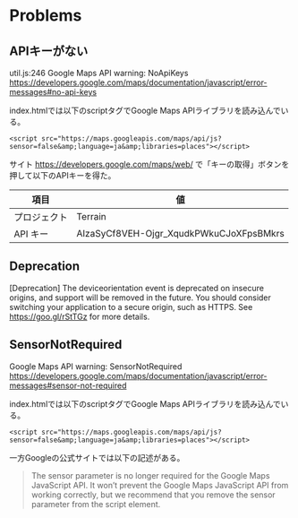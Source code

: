 # Problems



## APIキーがない

util.js:246 Google Maps API warning:
    NoApiKeys https://developers.google.com/maps/documentation/javascript/error-messages#no-api-keys
    
index.htmlでは以下のscriptタグでGoogle Maps APIライブラリを読み込んでいる。

    <script src="https://maps.googleapis.com/maps/api/js?sensor=false&amp;language=ja&amp;libraries=places"></script>

サイト https://developers.google.com/maps/web/ で「キーの取得」ボタンを押して以下のAPIキーを得た。

 項目 | 値 
-------|----
 プロジェクト | Terrain 
 API キー     | AIzaSyCf8VEH-Ojgr_XqudkPWkuCJoXFpsBMkrs 

## Deprecation

[Deprecation] The deviceorientation event is deprecated on insecure origins,
and support will be removed in the future.
You should consider switching your application to a secure origin,
such as HTTPS. See https://goo.gl/rStTGz for more details.

## SensorNotRequired

Google Maps API warning: SensorNotRequired https://developers.google.com/maps/documentation/javascript/error-messages#sensor-not-required

index.htmlでは以下のscriptタグでGoogle Maps APIライブラリを読み込んでいる。

    <script src="https://maps.googleapis.com/maps/api/js?sensor=false&amp;language=ja&amp;libraries=places"></script>

一方Googleの公式サイトでは以下の記述がある。

> The sensor parameter is no longer required for the Google Maps JavaScript API.
> It won’t prevent the Google Maps JavaScript API from working correctly,
> but we recommend that you remove the sensor parameter from the script element.
